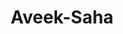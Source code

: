 ---
title: Aveek-Saha
github: https://github.com/Aveek-Saha
mode: dark
transition: 3s
archetype:
  - Little Bit of Everything
---